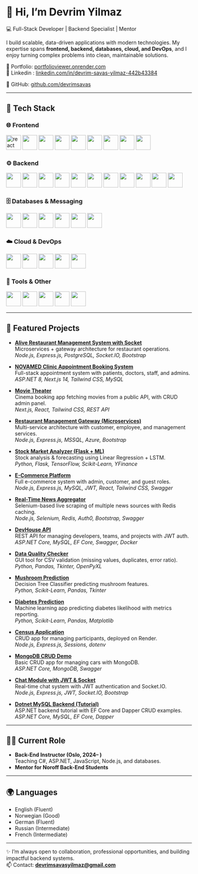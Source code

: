 # 👋 Hi, I’m Devrim Yilmaz  

💻 Full-Stack Developer | Backend Specialist | Mentor  

I build scalable, data-driven applications with modern technologies. My expertise spans **frontend, backend, databases, cloud, and DevOps**, and I enjoy turning complex problems into clean, maintainable solutions.  

🔗 Portfolio: [portfolioviewer.onrender.com](https://portfolioviewer.onrender.com)  
🔗 Linkedin : [linkedin.com/in/devrim-savas-yilmaz-442b43384](https://www.linkedin.com/in/devrim-savas-yilmaz-442b43384/)

🔗 GitHub: [github.com/devrimsavas](https://github.com/devrimsavas)  

---

## 🚀 Tech Stack

### 🌐 Frontend  
<p align="left">
  <img src="https://cdn.jsdelivr.net/gh/devicons/devicon/icons/react/react-original.svg" width="40" height="40" alt="react" title="React" />

  <img src="https://cdn.jsdelivr.net/gh/devicons/devicon/icons/nextjs/nextjs-original.svg" width="40" height="40"/>
  <img src="https://cdn.jsdelivr.net/gh/devicons/devicon/icons/javascript/javascript-original.svg" width="40" height="40"/>
  <img src="https://cdn.jsdelivr.net/gh/devicons/devicon/icons/typescript/typescript-original.svg" width="40" height="40"/>
  <img src="https://cdn.jsdelivr.net/gh/devicons/devicon/icons/vitejs/vitejs-original.svg" width="40" height="40"/>
  <img src="https://cdn.jsdelivr.net/gh/devicons/devicon/icons/bootstrap/bootstrap-original.svg" width="40" height="40"/>
 <img src="https://cdn.jsdelivr.net/gh/devicons/devicon/icons/tailwindcss/tailwindcss-original.svg" width="40" height="40"/>

  <img src="https://cdn.jsdelivr.net/gh/devicons/devicon/icons/sass/sass-original.svg" width="40" height="40"/>
  <img src="https://cdn.jsdelivr.net/gh/devicons/devicon/icons/jquery/jquery-original.svg" width="40" height="40"/>
</p>

### ⚙️ Backend  
<p align="left">
  <img src="https://cdn.jsdelivr.net/gh/devicons/devicon/icons/nodejs/nodejs-original.svg" width="40" height="40"/>
  <img src="https://cdn.jsdelivr.net/gh/devicons/devicon/icons/express/express-original.svg" width="40" height="40"/>
  <img src="https://cdn.jsdelivr.net/gh/devicons/devicon/icons/csharp/csharp-original.svg" width="40" height="40"/>
  <img src="https://cdn.jsdelivr.net/gh/devicons/devicon/icons/dot-net/dot-net-original.svg" width="40" height="40"/>
  <img src="https://cdn.jsdelivr.net/gh/devicons/devicon/icons/java/java-original.svg" width="40" height="40"/>
  <img src="https://cdn.jsdelivr.net/gh/devicons/devicon/icons/spring/spring-original.svg" width="40" height="40"/>
  <img src="https://cdn.jsdelivr.net/gh/devicons/devicon/icons/python/python-original.svg" width="40" height="40"/>
  <img src="https://cdn.jsdelivr.net/gh/devicons/devicon/icons/flask/flask-original.svg" width="40" height="40"/>
  <img src="https://cdn.jsdelivr.net/gh/devicons/devicon/icons/django/django-plain.svg" width="40" height="40"/>
  <img src="https://cdn.jsdelivr.net/gh/devicons/devicon/icons/php/php-original.svg" width="40" height="40"/>
  <img src="https://cdn.jsdelivr.net/gh/devicons/devicon/icons/go/go-original.svg" width="40" height="40"/>
</p>

### 🗄️ Databases & Messaging  
<p align="left">
  <img src="https://cdn.jsdelivr.net/gh/devicons/devicon/icons/mysql/mysql-original.svg" width="40" height="40"/>
  <img src="https://cdn.jsdelivr.net/gh/devicons/devicon/icons/postgresql/postgresql-original.svg" width="40" height="40"/>
  <img src="https://cdn.jsdelivr.net/gh/devicons/devicon/icons/mongodb/mongodb-original.svg" width="40" height="40"/>
  <img src="https://cdn.jsdelivr.net/gh/devicons/devicon/icons/redis/redis-original.svg" width="40" height="40"/>
  <img src="https://cdn.jsdelivr.net/gh/devicons/devicon/icons/rabbitmq/rabbitmq-original.svg" width="40" height="40"/>
  <img src="https://cdn.jsdelivr.net/gh/devicons/devicon/icons/microsoftsqlserver/microsoftsqlserver-plain.svg" width="40" height="40"/>
</p>

### ☁️ Cloud & DevOps  
<p align="left">
  <img src="https://cdn.jsdelivr.net/gh/devicons/devicon/icons/docker/docker-original.svg" width="40" height="40"/>
  <img src="https://cdn.jsdelivr.net/gh/devicons/devicon/icons/kubernetes/kubernetes-plain.svg" width="40" height="40"/>
  <img src="https://cdn.jsdelivr.net/gh/devicons/devicon/icons/tailwindcss/tailwindcss-original-wordmark.svg" width="40" height="40"/>

  <img src="https://cdn.jsdelivr.net/gh/devicons/devicon/icons/azure/azure-original.svg" width="40" height="40"/>
  <img src="https://cdn.jsdelivr.net/gh/devicons/devicon/icons/firebase/firebase-plain.svg" width="40" height="40"/>
</p>

### 🔧 Tools & Other  
<p align="left">
  <img src="https://cdn.jsdelivr.net/gh/devicons/devicon/icons/git/git-original.svg" width="40" height="40"/>
  <img src="https://cdn.jsdelivr.net/gh/devicons/devicon/icons/github/github-original.svg" width="40" height="40"/>
  <img src="https://cdn.jsdelivr.net/gh/devicons/devicon/icons/graphql/graphql-plain.svg" width="40" height="40"/>
  <img src="https://cdn.jsdelivr.net/gh/devicons/devicon/icons/postman/postman-original.svg" width="40" height="40"/>
  <img src="https://cdn.jsdelivr.net/gh/devicons/devicon/icons/jira/jira-original.svg" width="40" height="40"/>
</p>

---

## 📌 Featured Projects

- **[Alive Restaurant Management System with Socket](https://github.com/devrimsavas/Alive_Restaurant_Management_socket_PostgreSQL)**  
  Microservices + gateway architecture for restaurant operations.  
  *Node.js, Express.js, PostgreSQL, Socket.IO, Bootstrap*

- **[NOVAMED Clinic Appointment Booking System](https://github.com/devrimsavas/Clinic-Appointment-FullStack)**  
  Full-stack appointment system with patients, doctors, staff, and admins.  
  *ASP.NET 8, Next.js 14, Tailwind CSS, MySQL*

- **[Movie Theater](https://github.com/devrimsavas/Movie-Theater_NextJS)**  
  Cinema booking app fetching movies from a public API, with CRUD admin panel.  
  *Next.js, React, Tailwind CSS, REST API*

- **[Restaurant Management Gateway (Microservices)](https://github.com/devrimsavas/Restaurant-Management-Microservices)**  
  Multi-service architecture with customer, employee, and management services.  
  *Node.js, Express.js, MSSQL, Azure, Bootstrap*

- **[Stock Market Analyzer (Flask + ML)](https://github.com/devrimsavas/StockMarket_Analyzer_Flask)**  
  Stock analysis & forecasting using Linear Regression + LSTM.  
  *Python, Flask, TensorFlow, Scikit-Learn, YFinance*

- **[E-Commerce Platform](https://github.com/devrimsavas/E-Commercial_V1)**  
  Full e-commerce system with admin, customer, and guest roles.  
  *Node.js, Express.js, MySQL, JWT, React, Tailwind CSS, Swagger*

- **[Real-Time News Aggregator](https://github.com/devrimsavas/World_news_october)**  
  Selenium-based live scraping of multiple news sources with Redis caching.  
  *Node.js, Selenium, Redis, Auth0, Bootstrap, Swagger*

- **[DevHouse API](https://github.com/devrimsavas/aug24ft-bet-ca-devrimsavas)**  
  REST API for managing developers, teams, and projects with JWT auth.  
  *ASP.NET Core, MySQL, EF Core, Swagger, Docker*

- **[Data Quality Checker](https://github.com/devrimsavas/Data-Quality-Checker)**  
  GUI tool for CSV validation (missing values, duplicates, error ratio).  
  *Python, Pandas, Tkinter, OpenPyXL*

- **[Mushroom Prediction](https://github.com/devrimsavas/Mushroom-Prediction-Program)**  
  Decision Tree Classifier predicting mushroom features.  
  *Python, Scikit-Learn, Pandas, Tkinter*

- **[Diabetes Prediction](https://github.com/devrimsavas/diabetpredictionsklearn)**  
  Machine learning app predicting diabetes likelihood with metrics reporting.  
  *Python, Scikit-Learn, Pandas, Matplotlib*

- **[Census Application](https://github.com/devrimsavas/Census-App)**  
  CRUD app for managing participants, deployed on Render.  
  *Node.js, Express.js, Sessions, dotenv*

- **[MongoDB CRUD Demo](https://github.com/devrimsavas/MongoDB-CRUD-Operation-Demo)**  
  Basic CRUD app for managing cars with MongoDB.  
  *ASP.NET Core, MongoDB, Swagger*

- **[Chat Module with JWT & Socket](https://github.com/devrimsavas/Chat-Module-JWT-Socket)**  
  Real-time chat system with JWT authentication and Socket.IO.  
  *Node.js, Express.js, JWT, Socket.IO, Bootstrap*

- **[Dotnet MySQL Backend (Tutorial)](https://github.com/devrimsavas/Dotnet_MySql_BackEnd)**  
  ASP.NET backend tutorial with EF Core and Dapper CRUD examples.  
  *ASP.NET Core, MySQL, EF Core, Dapper*  

---

## 👨‍🏫 Current Role
- **Back-End Instructor  (Oslo, 2024– )**  
  Teaching C#, ASP.NET, JavaScript, Node.js, and databases.  
- **Mentor for Noroff Back-End Students**  

---

## 🌍 Languages
- English (Fluent)  
- Norwegian (Good)  
- German (Fluent)  
- Russian (Intermediate)  
- French (Intermediate)  

---

✨ I’m always open to collaboration, professional opportunities, and building impactful backend systems.  
📫 Contact: **devrimsavasyilmaz@gmail.com**
